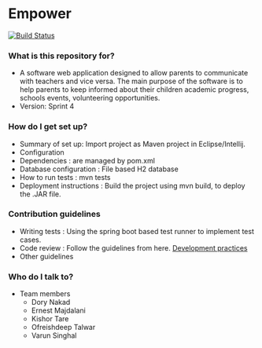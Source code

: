 # Empower #

[![Build Status](https://travis-ci.com/varunsinghal/soen-341.svg?branch=master)](https://travis-ci.com/varunsinghal/soen-341)


### What is this repository for? ###

* A software web application designed to allow parents to communicate with teachers and vice versa. The main purpose of the software is to help parents to keep informed about their children academic progress, schools events, volunteering opportunities. 
* Version: Sprint 4

### How do I get set up? ###

* Summary of set up: Import project as Maven project in Eclipse/Intellij.
* Configuration
* Dependencies : are managed by pom.xml
* Database configuration : File based H2 database
* How to run tests : mvn tests
* Deployment instructions : Build the project using mvn build, to deploy the .JAR file.

### Contribution guidelines ###

* Writing tests : Using the spring boot based test runner to implement test cases.
* Code review : Follow the guidelines from here. [Development practices](https://github.com/varunsinghal/soen-341/wiki/Development-Best-Practices)
* Other guidelines

### Who do I talk to? ###

* Team members
  * Dory Nakad
  * Ernest Majdalani
  * Kishor Tare
  * Ofreishdeep Talwar
  * Varun Singhal
